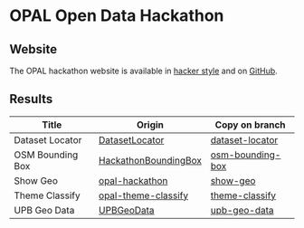 # OPAL Open Data Hackathon

## Website

The OPAL hackathon website is available in [hacker style](https://projekt-opal.github.io/hackathon/) and on [GitHub](https://github.com/projekt-opal/hackathon/blob/gh-pages/index.md).

## Results

| Title  | Origin | Copy on branch |
| ------ | ------ | -------------- |
| Dataset Locator  | [DatasetLocator](https://github.com/G0URAB/DatasetLocator) | [dataset-locator](https://github.com/projekt-opal/hackathon/tree/dataset-locator) |
| OSM Bounding Box | [HackathonBoundingBox](https://github.com/adibaba/HackathonBoundingBox) | [osm-bounding-box](https://github.com/projekt-opal/hackathon/tree/osm-bounding-box) |
| Show Geo | [opal-hackathon](https://github.com/nikit91/opal-hackathon) | [show-geo](https://github.com/projekt-opal/hackathon/tree/show-geo) |
| Theme Classify | [opal-theme-classify](https://github.com/aalexandrasilva/opal-theme-classify.git) | [theme-classify](https://github.com/projekt-opal/hackathon/tree/theme-classify) |
| UPB Geo Data | [UPBGeoData](https://github.com/fxk8y/UPBGeoData) | [upb-geo-data](https://github.com/projekt-opal/hackathon/tree/upb-geo-data) |
